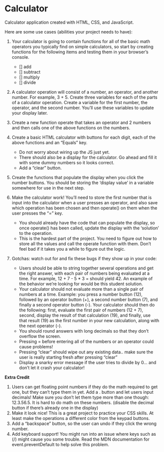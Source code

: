 # Calculator
Calculator application created with HTML, CSS, and JavaScript.

Here are some use cases (abilities your project needs to have):

1. Your calculator is going to contain functions for all of the basic math operators you typically find on simple 
calculators, so start by creating functions for the following items and testing them in your browser’s console. 
    - [] add
    - [] subtract
    - [] multiply
    - [] divide

2. A calculator operation will consist of a number, an operator, and another number. For example, 3 + 5. 
Create three variables for each of the parts of a calculator operation. Create a variable for the first number, 
the operator, and the second number. You’ll use these variables to update your display later.

3. Create a new function operate that takes an operator and 2 numbers and then calls one of the above functions on 
the numbers.

4. Create a basic HTML calculator with buttons for each digit, each of the above functions and an “Equals” key.
    - Do not worry about wiring up the JS just yet.
    - There should also be a display for the calculator. Go ahead and fill it with some dummy numbers so it looks correct.
    - Add a “clear” button.

5. Create the functions that populate the display when you click the number buttons. You should be storing the 
‘display value’ in a variable somewhere for use in the next step.

6. Make the calculator work! You’ll need to store the first number that is input into the calculator when a user 
presses an operator, and also save which operation has been chosen and then operate() on them when the user 
presses the “=” key.
    - You should already have the code that can populate the display, so once operate() has been called, update 
    the display with the ‘solution’ to the operation.
    - This is the hardest part of the project. You need to figure out how to store all the values and call the operate 
    function with them. Don’t feel bad if it takes you a while to figure out the logic.

7. Gotchas: watch out for and fix these bugs if they show up in your code:
    - Users should be able to string together several operations and get the right answer, with each pair of numbers 
    being evaluated at a time. For example, 12 + 7 - 5 * 3 = should yield 42. An example of the behavior we’re looking 
    for would be this student solution.
    - Your calculator should not evaluate more than a single pair of numbers at a time. Example: you press a number 
    button (12), followed by an operator button (+), a second number button (7), and finally a second operator 
    button (-). Your calculator should then do the following: first, evaluate the first pair of numbers (12 + 7), 
    second, display the result of that calculation (19), and finally, use that result (19) as the first number in your 
    new calculation, along with the next operator (-).
    - You should round answers with long decimals so that they don’t overflow the screen.
    - Pressing = before entering all of the numbers or an operator could cause problems!
    - Pressing “clear” should wipe out any existing data.. make sure the user is really starting fresh after 
    pressing “clear”
    - Display a snarky error message if the user tries to divide by 0… and don’t let it crash your calculator!

__Extra Credit__
1. Users can get floating point numbers if they do the math required to get one, but they can’t type them in yet. 
Add a . button and let users input decimals! Make sure you don’t let them type more than one though: 12.3.56.5. 
It is hard to do math on these numbers. (disable the decimal button if there’s already one in the display)
2. Make it look nice! This is a great project to practice your CSS skills. At least make the operations a 
different color from the keypad buttons.
3. Add a “backspace” button, so the user can undo if they click the wrong number.
4. Add keyboard support! You might run into an issue where keys such as (/) might cause you some trouble.
Read the MDN documentation for event.preventDefault to help solve this problem.